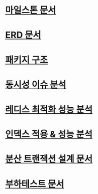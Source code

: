 
# [마일스톤 문서](https://github.com/rhsehfm33/parade/blob/main/MILESTONE.md)

# [ERD 문서](https://github.com/rhsehfm33/parade/blob/main/ERD.md)

[//]: # (# [시퀀스 다이어그램]&#40;https://github.com/rhsehfm33/parade/blob/main/SEQUENCE.md&#41;)

[//]: # (# [API 명세서]&#40;https://docs.google.com/spreadsheets/d/1e3kk1NFDIKOH9-aFPyLq_YYVukhtUDrGrpxJ1n_lxkQ/edit?gid=0#gid=0&#41;)

# [패키지 구조](https://github.com/rhsehfm33/parade/blob/main/PACKAGE_STRUCTURE.md)

# [동시성 이슈 분석](https://sleeping-cat.tistory.com/27)

# [레디스 최적화 성능 분석](https://sleeping-cat.tistory.com/28)

# [인덱스 적용 & 성능 분석](https://sleeping-cat.tistory.com/29)

# [분산 트랜잭션 설계 문서](https://sleeping-cat.tistory.com/30)

# [부하테스트 문서](https://sleeping-cat.tistory.com/31)